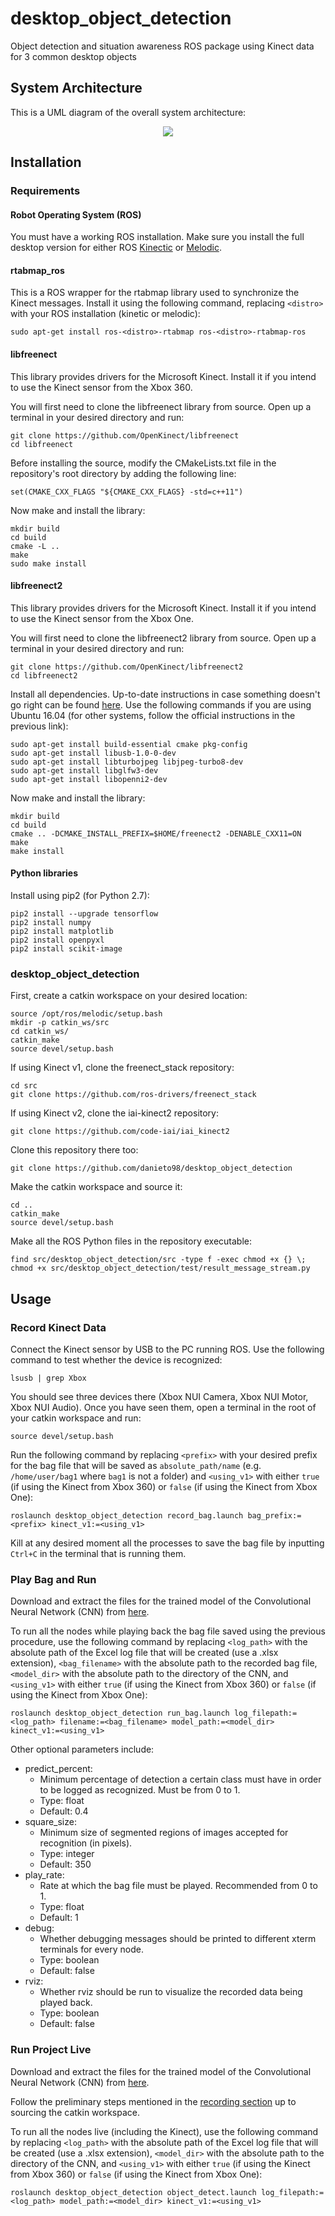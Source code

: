 # desktop_object_detection

Object detection and situation awareness ROS package using Kinect data for 3 common desktop objects

## System Architecture

This is a UML diagram of the overall system architecture:

<p align="center">
<img src="https://github.com/danieto98/desktop_object_detection/blob/master/desktop_object_detection(UML).png">
</p>

## Installation

### Requirements

#### Robot Operating System (ROS)

You must have a working ROS installation. Make sure you install the full desktop version for either ROS [Kinectic](http://wiki.ros.org/kinetic/Installation) or [Melodic](http://wiki.ros.org/melodic/Installation).

#### rtabmap_ros

This is a ROS wrapper for the rtabmap library used to synchronize the Kinect messages. Install it using the following command, replacing `<distro>` with your ROS installation (kinetic or melodic):

```
sudo apt-get install ros-<distro>-rtabmap ros-<distro>-rtabmap-ros
```

#### libfreenect

This library provides drivers for the Microsoft Kinect. Install it if you intend to use the Kinect sensor from the Xbox 360.

You will first need to clone the libfreenect library from source. Open up a terminal in your desired directory and run:

```
git clone https://github.com/OpenKinect/libfreenect
cd libfreenect
```

Before installing the source, modify the CMakeLists.txt file in the repository's root directory by adding the following line:

```
set(CMAKE_CXX_FLAGS "${CMAKE_CXX_FLAGS} -std=c++11")
```

Now make and install the library:

```
mkdir build
cd build
cmake -L ..
make
sudo make install
```

#### libfreenect2

This library provides drivers for the Microsoft Kinect. Install it if you intend to use the Kinect sensor from the Xbox One.

You will first need to clone the libfreenect2 library from source. Open up a terminal in your desired directory and run:

```
git clone https://github.com/OpenKinect/libfreenect2
cd libfreenect2
```

Install all dependencies. Up-to-date instructions in case something doesn't go right can be found [here](https://github.com/OpenKinect/libfreenect2). Use the following commands if you are using Ubuntu 16.04 (for other systems, follow the official instructions in the previous link):

```
sudo apt-get install build-essential cmake pkg-config
sudo apt-get install libusb-1.0-0-dev
sudo apt-get install libturbojpeg libjpeg-turbo8-dev
sudo apt-get install libglfw3-dev
sudo apt-get install libopenni2-dev
```

Now make and install the library:

```
mkdir build
cd build
cmake .. -DCMAKE_INSTALL_PREFIX=$HOME/freenect2 -DENABLE_CXX11=ON
make
make install
```

#### Python libraries

Install using pip2 (for Python 2.7):

```
pip2 install --upgrade tensorflow
pip2 install numpy
pip2 install matplotlib
pip2 install openpyxl
pip2 install scikit-image
```

### desktop_object_detection

First, create a catkin workspace on your desired location:

```
source /opt/ros/melodic/setup.bash
mkdir -p catkin_ws/src
cd catkin_ws/
catkin_make
source devel/setup.bash
```

If using Kinect v1, clone the freenect_stack repository:

```
cd src
git clone https://github.com/ros-drivers/freenect_stack
```

If using Kinect v2, clone the iai-kinect2 repository:

```
git clone https://github.com/code-iai/iai_kinect2
```

Clone this repository there too:

```
git clone https://github.com/danieto98/desktop_object_detection
```

Make the catkin workspace and source it:

```
cd ..
catkin_make
source devel/setup.bash
```

Make all the ROS Python files in the repository executable:

```
find src/desktop_object_detection/src -type f -exec chmod +x {} \;
chmod +x src/desktop_object_detection/test/result_message_stream.py
```

## Usage

### Record Kinect Data

Connect the Kinect sensor by USB to the PC running ROS. Use the following command to test whether the device is recognized:

```
lsusb | grep Xbox
```

You should see three devices there (Xbox NUI Camera, Xbox NUI Motor, Xbox NUI Audio). Once you have seen them, open a terminal in the root of your catkin workspace and run:

```
source devel/setup.bash
```

Run the following command by replacing `<prefix>` with your desired prefix for the bag file that will be saved as `absolute_path/name` (e.g. `/home/user/bag1` where `bag1` is not a folder) and `<using_v1>` with either `true` (if using the Kinect from Xbox 360) or `false` (if using the Kinect from Xbox One):

```
roslaunch desktop_object_detection record_bag.launch bag_prefix:=<prefix> kinect_v1:=<using_v1>
```

Kill at any desired moment all the processes to save the bag file by inputting `Ctrl+C` in the terminal that is running them.

### Play Bag and Run

Download and extract the files for the trained model of the Convolutional Neural Network (CNN) from [here](https://drive.google.com/open?id=1Ruqc53FRV53kMj4XMkbf9ik6u8gZjcc7).

To run all the nodes while playing back the bag file saved using the previous procedure, use the following command by replacing `<log_path>` with the absolute path of the Excel log file that will be created (use a .xlsx extension), `<bag_filename>` with the absolute path to the recorded bag file, `<model_dir>` with the absolute path to the directory of the CNN, and `<using_v1>` with either `true` (if using the Kinect from Xbox 360) or `false` (if using the Kinect from Xbox One):

```
roslaunch desktop_object_detection run_bag.launch log_filepath:=<log_path> filename:=<bag_filename> model_path:=<model_dir> kinect_v1:=<using_v1>
```

Other optional parameters include:

- predict_percent:
    - Minimum percentage of detection a certain class must have in order to be logged as recognized. Must be from 0 to 1.
    - Type: float
    - Default: 0.4
- square_size:
    - Minimum size of segmented regions of images accepted for recognition (in pixels).
    - Type: integer
    - Default: 350
- play_rate:
    - Rate at which the bag file must be played. Recommended from 0 to 1.
    - Type: float
    - Default: 1
- debug:
    - Whether debugging messages should be printed to different xterm terminals for every node.
    - Type: boolean
    - Default: false
- rviz:
    - Whether rviz should be run to visualize the recorded data being played back.
    - Type: boolean
    - Default: false

### Run Project Live

Download and extract the files for the trained model of the Convolutional Neural Network (CNN) from [here](https://drive.google.com/open?id=1Ruqc53FRV53kMj4XMkbf9ik6u8gZjcc7).

Follow the preliminary steps mentioned in the [recording section](#record-kinect-data) up to sourcing the catkin workspace.

To run all the nodes live (including the Kinect), use the following command by replacing `<log_path>` with the absolute path of the Excel log file that will be created (use a .xlsx extension), `<model_dir>` with the absolute path to the directory of the CNN, and `<using_v1>` with either `true` (if using the Kinect from Xbox 360) or `false` (if using the Kinect from Xbox One):

```
roslaunch desktop_object_detection object_detect.launch log_filepath:=<log_path> model_path:=<model_dir> kinect_v1:=<using_v1>
```